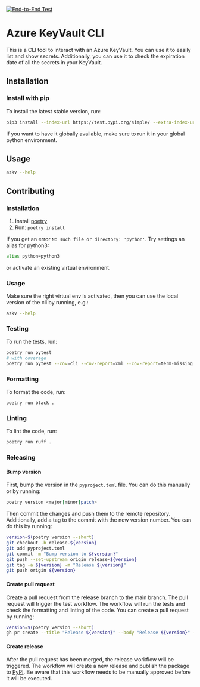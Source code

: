 [![End-to-End Test](https://github.com/mkah91/azure-keyvault-cli/actions/workflows/e2e-test.yaml/badge.svg)](https://github.com/mkah91/azure-keyvault-cli/actions/workflows/e2e-test.yaml)

# Azure KeyVault CLI

This is a CLI tool to interact with an Azure KeyVault. You can use it to easily list and show secrets. Additionally, you can use it to check the expiration date of all the secrets in your KeyVault.

## Installation

### Install with pip

To install the latest stable version, run:

```sh
pip3 install --index-url https://test.pypi.org/simple/ --extra-index-url https://pypi.org/simple azure-keyvault-cli
```

If you want to have it globally available, make sure to run it in your global python environment.

## Usage

```sh
azkv --help
```

## Contributing

### Installation

1. Install [poetry](https://python-poetry.org/docs/#installation)
2. Run: `poetry install`

If you get an error `No such file or directory: 'python'`. Try settings an alias for python3:

```sh
alias python=python3
```

or activate an existing virtual environment.

### Usage

Make sure the right virtual env is activated, then you can use the local version of the cli by running, e.g.:

```sh
azkv --help
```

### Testing

To run the tests, run:

```sh
poetry run pytest
# with coverage
poetry run pytest --cov=cli --cov-report=xml --cov-report=term-missing
```

### Formatting

To format the code, run:

```sh
poetry run black .
```

### Linting

To lint the code, run:

```sh
poetry run ruff .
```

### Releasing

#### Bump version

First, bump the version in the `pyproject.toml` file. You can do this manually or by running:

```sh
poetry version <major|minor|patch>
```

Then commit the changes and push them to the remote repository. Additionally, add a tag to the commit with the new version number. You can do this by running:

```sh
version=$(poetry version --short)
git checkout -b release-${version}
git add pyproject.toml
git commit -m "Bump version to ${version}"
git push --set-upstream origin release-${version}
git tag -a ${version} -m "Release ${version}"
git push origin ${version}
```

#### Create pull request

Create a pull request from the release branch to the main branch. The pull request will trigger the test workflow. The workflow will run the tests and check the formatting and linting of the code. You can create a pull request by running:

```sh
version=$(poetry version --short)
gh pr create --title "Release ${version}" --body "Release ${version}" --base main --head release-${version}
```

#### Create release

After the pull request has been merged, the release workflow will be triggered. The workflow will create a new release and publish the package to [PyPI](https://test.pypi.org/project/azure-keyvault-cli/). Be aware that this workflow needs to be manually approved before it will be executed.
